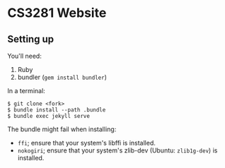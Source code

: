 # CS3281 Website
## Setting up
You'll need:

 1. Ruby
 2. bundler (`gem install bundler`)

In a terminal:

```shell
$ git clone <fork>
$ bundle install --path .bundle
$ bundle exec jekyll serve
```

The bundle might fail when installing:
 - `ffi`; ensure that your system's libffi is installed.
 - `nokogiri`; ensure that your system's zlib-dev (Ubuntu: `zlib1g-dev`) is installed.